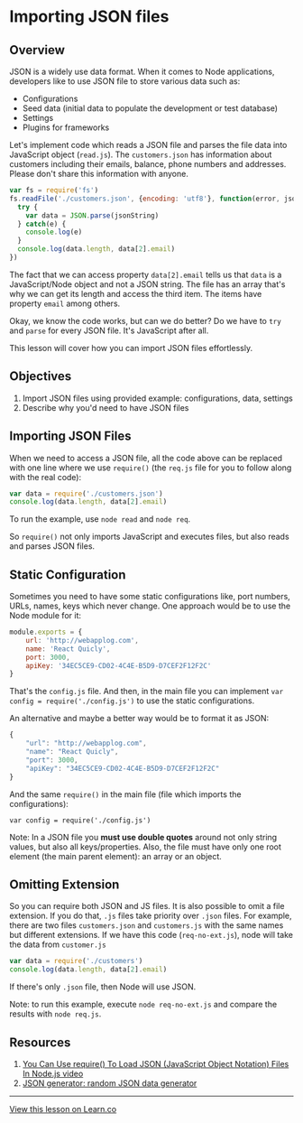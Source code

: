 # Importing JSON files

## Overview

JSON is a widely use data format. When it comes to Node applications, developers like to use JSON file to store various data such as:

* Configurations
* Seed data (initial data to populate the development or test database)
* Settings
* Plugins for frameworks

Let's implement code which reads a JSON file and parses the file data into JavaScript object (`read.js`). The `customers.json` has information about customers including their emails, balance, phone numbers and addresses. Please don't share this information with anyone. 

```js
var fs = require('fs')
fs.readFile('./customers.json', {encoding: 'utf8'}, function(error, jsonString){
  try {
    var data = JSON.parse(jsonString)
  } catch(e) {
    console.log(e)
  }
  console.log(data.length, data[2].email)
})
```

The fact that we can access property `data[2].email` tells us that `data` is a JavaScript/Node object and not a JSON string. The file has an array that's why we can get its length and access the third item. The items have property `email` among others.

Okay, we know the code works, but can we do better? Do we have to `try` and `parse` for every JSON file. It's JavaScript after all. 

This lesson will cover how you can import JSON files effortlessly.

## Objectives

1. Import JSON files using provided example: configurations, data, settings
1. Describe why you'd need to have JSON files

## Importing JSON Files

When we need to access a JSON file, all the code above can be replaced with one line where we use `require()` (the `req.js` file for you to follow along with the real code):

```js
var data = require('./customers.json')
console.log(data.length, data[2].email)
```

To run the example, use `node read` and `node req`.

So `require()` not only imports JavaScript and executes files, but also reads and parses JSON files.


## Static Configuration

Sometimes you need to have some static configurations like, port numbers, URLs, names, keys which never change. One approach would be to use the Node module for it:

```js
module.exports = {
    url: 'http://webapplog.com',
    name: 'React Quicly',
    port: 3000,
    apiKey: '34EC5CE9-CD02-4C4E-B5D9-D7CEF2F12F2C'
}
```

That's the `config.js` file. And then, in the main file you can implement `var config = require('./config.js')` to use the static configurations.

An alternative and maybe a better way would be to format it as JSON:

```js
{
    "url": "http://webapplog.com",
    "name": "React Quicly",
    "port": 3000,
    "apiKey": "34EC5CE9-CD02-4C4E-B5D9-D7CEF2F12F2C"
}
```

And the same `require()` in the main file (file which imports the configurations):

```
var config = require('./config.js')
```

Note: In a JSON file you **must use double quotes** around not only string values, but also all keys/properties. Also, the file must have only one root element (the main parent element): an array or an object.

## Omitting Extension

So you can require both JSON and JS files. It is also possible to omit a file extension. If you do that, `.js` files take priority over `.json` files. For example, there are two files `customers.json` and `customers.js` with the same names but different extensions. If we have this code (`req-no-ext.js`), node will take the data from `customer.js`

```js
var data = require('./customers')
console.log(data.length, data[2].email)
```

If there's only `.json` file, then Node will use JSON.

Note: to run this example, execute `node req-no-ext.js` and compare the results with `node req.js`.

## Resources

1. [You Can Use require() To Load JSON (JavaScript Object Notation) Files In Node.js video](http://www.bennadel.com/blog/2908-you-can-use-require-to-load-json-javascript-object-notation-files-in-node-js.htm)
1. [JSON generator: random JSON data generator](http://www.json-generator.com/)


---

<a href='https://learn.co/lessons/node-modules-json' data-visibility='hidden'>View this lesson on Learn.co</a>
